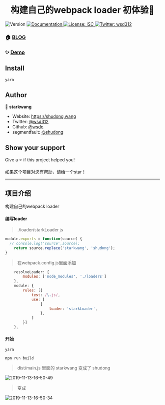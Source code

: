 <!--
 * @Author: starkwang
 * @Contact me: https://shudong.wang/about
 * @Date: 2019-11-13 15:47:31
 * @LastEditors: starkwang
 * @LastEditTime: 2019-11-13 15:51:35
 * @Description: file content
 -->
<h1 align="center">构建自己的webpack loader 初体验👋</h1>

<p>
  <img alt="Version" src="https://img.shields.io/badge/version-1.0.0-blue.svg?cacheSeconds=2592000" />
  <a href="https://shudong.wang" target="_blank">
    <img alt="Documentation" src="https://img.shields.io/badge/documentation-yes-brightgreen.svg" />
  </a>
  <a href="#" target="_blank">
    <img alt="License: ISC" src="https://img.shields.io/badge/License-ISC-yellow.svg" />
  </a>
  <a href="https://twitter.com/wsd312" target="_blank">
    <img alt="Twitter: wsd312" src="https://img.shields.io/twitter/follow/wsd312.svg?style=social" />
  </a>
</p>

### 🏠 [BLOG](https://shudong.wang)

### ✨ [Demo](https://shudong.wang)

## Install

```sh
yarn
```

## Author

👤 **starkwang**

* Website: https://shudong.wang
* Twitter: [@wsd312](https://twitter.com/wsd312)
* Github: [@wsdo](https://github.com/wsdo)
* segmentfault: [@shudong](https://segmentfault.com/blog/shudong)

## Show your support

Give a ⭐️ if this project helped you!

如果这个项目对您有帮助，请给一个️star！

---

## 项目介绍
构建自己的webpack loader

#### 编写loader
> ./loader/starkLoader.js
```js
module.exports = function(source) {
  // console.log('source',source);
	return source.replace('starkwang', 'shudong');
}

```

> 在webpack.config.js里面添加

```js
	resolveLoader: {
		modules: ['node_modules', './loaders']
	},
	module: {
		rules: [{
			test: /\.js/,
			use: [
				{
					loader: 'starkLoader',
				},
			]
		}]
	},
```

#### 开始
```
yarn
```

```
npm run build
```

> dist/main.js 里面的 starkwang 变成了 shudong

![2019-11-13-16-50-49](http://s.shudong.wang/2019-11-13-16-50-49.png)

> 变成 

![2019-11-13-16-50-34](http://s.shudong.wang/2019-11-13-16-50-34.png)
